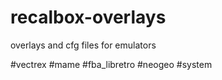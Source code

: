 # recalbox-overlays
overlays and cfg files for emulators

#vectrex
#mame
#fba_libretro
#neogeo
#system
